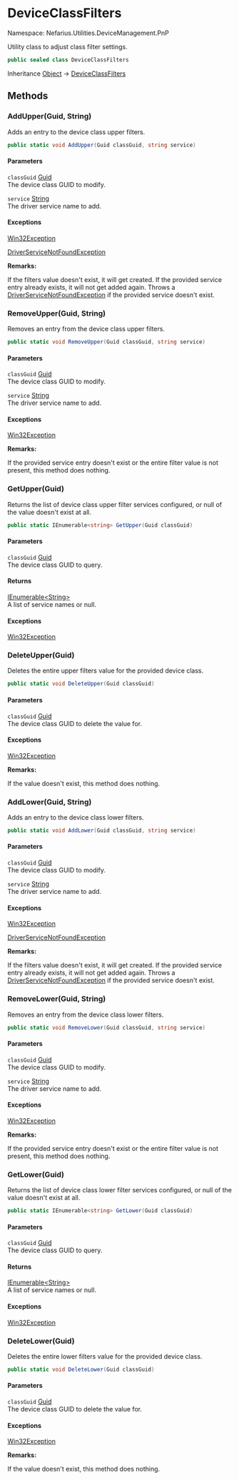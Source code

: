 # DeviceClassFilters

Namespace: Nefarius.Utilities.DeviceManagement.PnP

Utility class to adjust class filter settings.

```csharp
public sealed class DeviceClassFilters
```

Inheritance [Object](https://docs.microsoft.com/en-us/dotnet/api/system.object) → [DeviceClassFilters](./nefarius.utilities.devicemanagement.pnp.deviceclassfilters.md)

## Methods

### **AddUpper(Guid, String)**

Adds an entry to the device class upper filters.

```csharp
public static void AddUpper(Guid classGuid, string service)
```

#### Parameters

`classGuid` [Guid](https://docs.microsoft.com/en-us/dotnet/api/system.guid)<br>
The device class GUID to modify.

`service` [String](https://docs.microsoft.com/en-us/dotnet/api/system.string)<br>
The driver service name to add.

#### Exceptions

[Win32Exception](./nefarius.utilities.devicemanagement.exceptions.win32exception.md)<br>

[DriverServiceNotFoundException](./nefarius.utilities.devicemanagement.exceptions.driverservicenotfoundexception.md)<br>

**Remarks:**

If the filters value doesn't exist, it will get created. If the provided service entry already exists, it will not
 get added again. Throws a [DriverServiceNotFoundException](./nefarius.utilities.devicemanagement.exceptions.driverservicenotfoundexception.md) if the provided service doesn't exist.

### **RemoveUpper(Guid, String)**

Removes an entry from the device class upper filters.

```csharp
public static void RemoveUpper(Guid classGuid, string service)
```

#### Parameters

`classGuid` [Guid](https://docs.microsoft.com/en-us/dotnet/api/system.guid)<br>
The device class GUID to modify.

`service` [String](https://docs.microsoft.com/en-us/dotnet/api/system.string)<br>
The driver service name to add.

#### Exceptions

[Win32Exception](./nefarius.utilities.devicemanagement.exceptions.win32exception.md)<br>

**Remarks:**

If the provided service entry doesn't exist or the entire filter value is not present, this method does
 nothing.

### **GetUpper(Guid)**

Returns the list of device class upper filter services configured, or null of the value doesn't exist at all.

```csharp
public static IEnumerable<string> GetUpper(Guid classGuid)
```

#### Parameters

`classGuid` [Guid](https://docs.microsoft.com/en-us/dotnet/api/system.guid)<br>
The device class GUID to query.

#### Returns

[IEnumerable&lt;String&gt;](https://docs.microsoft.com/en-us/dotnet/api/system.collections.generic.ienumerable-1)<br>
A list of service names or null.

#### Exceptions

[Win32Exception](./nefarius.utilities.devicemanagement.exceptions.win32exception.md)<br>

### **DeleteUpper(Guid)**

Deletes the entire upper filters value for the provided device class.

```csharp
public static void DeleteUpper(Guid classGuid)
```

#### Parameters

`classGuid` [Guid](https://docs.microsoft.com/en-us/dotnet/api/system.guid)<br>
The device class GUID to delete the value for.

#### Exceptions

[Win32Exception](./nefarius.utilities.devicemanagement.exceptions.win32exception.md)<br>

**Remarks:**

If the value doesn't exist, this method does nothing.

### **AddLower(Guid, String)**

Adds an entry to the device class lower filters.

```csharp
public static void AddLower(Guid classGuid, string service)
```

#### Parameters

`classGuid` [Guid](https://docs.microsoft.com/en-us/dotnet/api/system.guid)<br>
The device class GUID to modify.

`service` [String](https://docs.microsoft.com/en-us/dotnet/api/system.string)<br>
The driver service name to add.

#### Exceptions

[Win32Exception](./nefarius.utilities.devicemanagement.exceptions.win32exception.md)<br>

[DriverServiceNotFoundException](./nefarius.utilities.devicemanagement.exceptions.driverservicenotfoundexception.md)<br>

**Remarks:**

If the filters value doesn't exist, it will get created. If the provided service entry already exists, it will not
 get added again. Throws a [DriverServiceNotFoundException](./nefarius.utilities.devicemanagement.exceptions.driverservicenotfoundexception.md) if the provided service doesn't exist.

### **RemoveLower(Guid, String)**

Removes an entry from the device class lower filters.

```csharp
public static void RemoveLower(Guid classGuid, string service)
```

#### Parameters

`classGuid` [Guid](https://docs.microsoft.com/en-us/dotnet/api/system.guid)<br>
The device class GUID to modify.

`service` [String](https://docs.microsoft.com/en-us/dotnet/api/system.string)<br>
The driver service name to add.

#### Exceptions

[Win32Exception](./nefarius.utilities.devicemanagement.exceptions.win32exception.md)<br>

**Remarks:**

If the provided service entry doesn't exist or the entire filter value is not present, this method does
 nothing.

### **GetLower(Guid)**

Returns the list of device class lower filter services configured, or null of the value doesn't exist at all.

```csharp
public static IEnumerable<string> GetLower(Guid classGuid)
```

#### Parameters

`classGuid` [Guid](https://docs.microsoft.com/en-us/dotnet/api/system.guid)<br>
The device class GUID to query.

#### Returns

[IEnumerable&lt;String&gt;](https://docs.microsoft.com/en-us/dotnet/api/system.collections.generic.ienumerable-1)<br>
A list of service names or null.

#### Exceptions

[Win32Exception](./nefarius.utilities.devicemanagement.exceptions.win32exception.md)<br>

### **DeleteLower(Guid)**

Deletes the entire lower filters value for the provided device class.

```csharp
public static void DeleteLower(Guid classGuid)
```

#### Parameters

`classGuid` [Guid](https://docs.microsoft.com/en-us/dotnet/api/system.guid)<br>
The device class GUID to delete the value for.

#### Exceptions

[Win32Exception](./nefarius.utilities.devicemanagement.exceptions.win32exception.md)<br>

**Remarks:**

If the value doesn't exist, this method does nothing.
